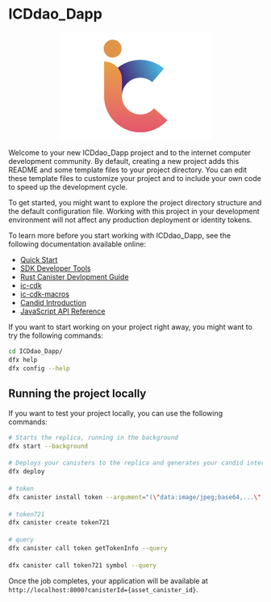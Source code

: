 # ICDdao_Dapp

<p align="center">
  <img src="frontend/ICDdao_Dapp_assets/public/icdao_logo.png" width="300">
</p>

Welcome to your new ICDdao_Dapp project and to the internet computer development community. By default, creating a new project adds this README and some template files to your project directory. You can edit these template files to customize your project and to include your own code to speed up the development cycle.

To get started, you might want to explore the project directory structure and the default configuration file. Working with this project in your development environment will not affect any production deployment or identity tokens.

To learn more before you start working with ICDdao_Dapp, see the following documentation available online:

- [Quick Start](https://smartcontracts.org/docs/quickstart/quickstart-intro.html)
- [SDK Developer Tools](https://smartcontracts.org/docs/developers-guide/sdk-guide.html)
- [Rust Canister Devlopment Guide](https://smartcontracts.org/docs/rust-guide/rust-intro.html)
- [ic-cdk](https://docs.rs/ic-cdk)
- [ic-cdk-macros](https://docs.rs/ic-cdk-macros)
- [Candid Introduction](https://smartcontracts.org/docs/candid-guide/candid-intro.html)
- [JavaScript API Reference](https://erxue-5aaaa-aaaab-qaagq-cai.raw.ic0.app)

If you want to start working on your project right away, you might want to try the following commands:

```bash
cd ICDdao_Dapp/
dfx help
dfx config --help
```

## Running the project locally

If you want to test your project locally, you can use the following commands:

```bash
# Starts the replica, running in the background
dfx start --background

# Deploys your canisters to the replica and generates your candid interface
dfx deploy

# token
dfx canister install token --argument="(\"data:image/jpeg;base64,...\", \"ICD Coin\", \"ICD\", 8, 10000000000000000, principal \"4qehi-lqyo6-afz4c-hwqwo-lubfi-4evgk-5vrn5-rldx2-lheha-xs7a4-gae\", 100000, principal \"4qehi-lqyo6-afz4c-hwqwo-lubfi-4evgk-5vrn5-rldx2-lheha-xs7a4-gae\", principal \"4qehi-lqyo6-afz4c-hwqwo-lubfi-4evgk-5vrn5-rldx2-lheha-xs7a4-gae\")"

# token721
dfx canister create token721

# query
dfx canister call token getTokenInfo --query

dfx canister call token721 symbol --query

```

Once the job completes, your application will be available at `http://localhost:8000?canisterId={asset_canister_id}`.

